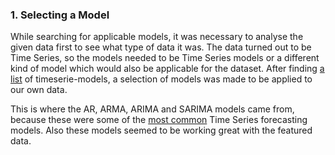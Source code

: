 ### 1. Selecting a Model

While searching for applicable models, it was necessary to analyse the given data first to see what type of data it was.
The data turned out to be Time Series, so the models needed to be Time Series models or a different kind of model which would also be applicable for the dataset.
After finding [a list](https://machinelearningmastery.com/time-series-forecasting-methods-in-python-cheat-sheet/) of timeserie-models, a selection of models was made to be applied to our own data.

This is where the AR, ARMA, ARIMA and SARIMA models came from, because these were some of the [most common](https://www.iunera.com/kraken/big-data-science-intelligence/time-series-and-analytics/top-5-common-time-series-forecasting-algorithms/) Time Series forecasting models.
Also these models seemed to be working great with the featured data.
